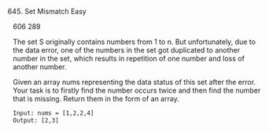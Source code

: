 645. Set Mismatch Easy

606 289

The set S originally contains numbers from 1 to n. But unfortunately, due to the data error, one of the numbers in the
set got duplicated to another number in the set, which results in repetition of one number and loss of another number.

Given an array nums representing the data status of this set after the error. Your task is to firstly find the number
occurs twice and then find the number that is missing. Return them in the form of an array.

```html
Input: nums = [1,2,2,4]
Output: [2,3]
```
